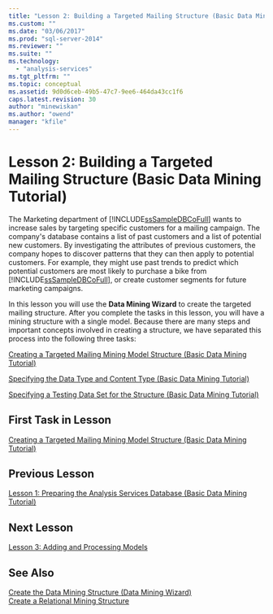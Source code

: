 ```yaml
---
title: "Lesson 2: Building a Targeted Mailing Structure (Basic Data Mining Tutorial) | Microsoft Docs"
ms.custom: ""
ms.date: "03/06/2017"
ms.prod: "sql-server-2014"
ms.reviewer: ""
ms.suite: ""
ms.technology: 
  - "analysis-services"
ms.tgt_pltfrm: ""
ms.topic: conceptual
ms.assetid: 9d0d6ceb-49b5-47c7-9ee6-464da43cc1f6
caps.latest.revision: 30
author: "minewiskan"
ms.author: "owend"
manager: "kfile"
---
```

# Lesson 2: Building a Targeted Mailing Structure (Basic Data Mining Tutorial)
  The Marketing department of [!INCLUDE[ssSampleDBCoFull](../includes/sssampledbcofull-md.md)] wants to increase sales by targeting specific customers for a mailing campaign. The company's database contains a list of past customers and a list of potential new customers. By investigating the attributes of previous customers, the company hopes to discover patterns that they can then apply to potential customers. For example, they might use past trends to predict which potential customers are most likely to purchase a bike from [!INCLUDE[ssSampleDBCoFull](../includes/sssampledbcofull-md.md)], or create customer segments for future marketing campaigns.  
  
 In this lesson you will use the **Data Mining Wizard** to create the targeted mailing structure. After you complete the tasks in this lesson, you will have a mining structure with a single model. Because there are many steps and important concepts involved in creating a structure, we have separated this process into the following three tasks:  
  
 [Creating a Targeted Mailing Mining Model Structure &#40;Basic Data Mining Tutorial&#41;](../../2014/tutorials/creating-a-targeted-mailing-mining-model-structure-basic-data-mining-tutorial.md)  
  
 [Specifying the Data Type and Content Type &#40;Basic Data Mining Tutorial&#41;](../../2014/tutorials/specifying-the-data-type-and-content-type-basic-data-mining-tutorial.md)  
  
 [Specifying a Testing Data Set for the Structure &#40;Basic Data Mining Tutorial&#41;](../../2014/tutorials/specifying-a-testing-data-set-for-the-structure-basic-data-mining-tutorial.md)  
  
## First Task in Lesson  
 [Creating a Targeted Mailing Mining Model Structure &#40;Basic Data Mining Tutorial&#41;](../../2014/tutorials/creating-a-targeted-mailing-mining-model-structure-basic-data-mining-tutorial.md)  
  
## Previous Lesson  
 [Lesson 1: Preparing the Analysis Services Database &#40;Basic Data Mining Tutorial&#41;](../../2014/tutorials/lesson-1-preparing-the-analysis-services-database-basic-data-mining-tutorial.md)  
  
## Next  Lesson  
 [Lesson 3: Adding and Processing Models](../../2014/tutorials/lesson-3-adding-and-processing-models.md)  
  
## See Also  
 [Create the Data Mining Structure &#40;Data Mining Wizard&#41;](../../2014/analysis-services/create-the-data-mining-structure-data-mining-wizard.md)   
 [Create a Relational Mining Structure](../../2014/analysis-services/data-mining/create-a-relational-mining-structure.md)  
  
  